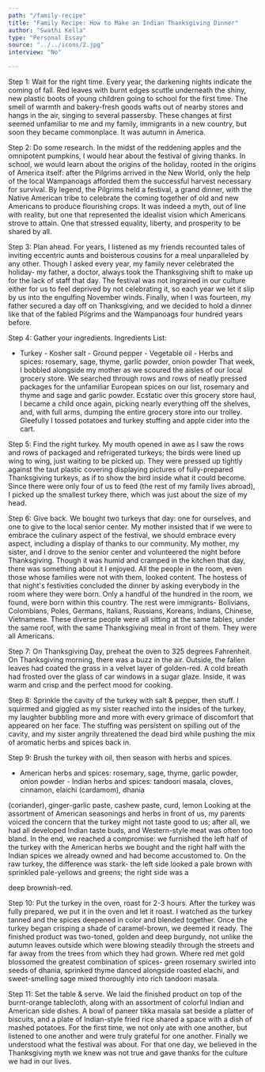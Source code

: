 ```yaml
---
path: "/family-recipe"
title: "Family Recipe: How to Make an Indian Thanksgiving Dinner"
author: "Swathi Kella"
type: "Personal Essay"
source: "../../icons/2.jpg"
interview: "No"

---
```


Step 1: Wait for the right time. Every year, the darkening nights indicate the coming of fall. Red leaves with burnt edges scuttle underneath the shiny, new plastic boots of young children going to school for the first time. The smell of warmth and bakery-fresh goods wafts out of nearby stores and hangs in the air, singing to several passersby. These changes at first seemed unfamiliar to me and my family, immigrants in a new country, but soon they became commonplace. It was autumn in America. 

Step 2: Do some research. In the midst of the reddening apples and the omnipotent pumpkins, I would hear about the festival of giving thanks. In school, we would learn about the origins of the holiday, rooted in the origins of America itself: after the Pilgrims arrived in the New World, only the help of the local Wampanoags afforded them the successful harvest necessary for survival. By legend, the Pilgrims held a festival, a grand dinner, with the Native American tribe to celebrate the coming together of old and new Americans to produce flourishing crops. It was indeed a myth, out of line with reality, but one that represented the idealist vision which Americans strove to attain. One that stressed equality, liberty, and prosperity to be shared by all. 

Step 3: Plan ahead. For years, I listened as my friends recounted tales of inviting eccentric aunts and boisterous cousins for a meal unparalleled by any other. Though I asked every year, my family never celebrated the holiday- my father, a doctor, always took the Thanksgiving shift to make up for the lack of staff that day. The festival was not ingrained in our culture either for us to feel deprived by not celebrating it, so each year we let it slip by us into the engulfing November winds. Finally, when I was fourteen, my father secured a day off on Thanksgiving, and we decided to hold a dinner like that of the fabled Pilgrims and the Wampanoags four hundred years before. 

Step 4: Gather your ingredients. Ingredients List: 

- Turkey - Kosher salt - Ground pepper - Vegetable oil - Herbs and spices: rosemary, sage, thyme, garlic powder, onion powder That week, I bobbled alongside my mother as we scoured the aisles of our local grocery store. We searched through rows and rows of neatly pressed packages for the unfamiliar European spices on our list, rosemary and thyme and sage and garlic powder. Ecstatic over this grocery store haul, I became a child once again, picking nearly everything off the shelves, and, with full arms, dumping the entire grocery store into our trolley. Gleefully I tossed potatoes and turkey stuffing and apple cider into the cart. 

Step 5: Find the right turkey. My mouth opened in awe as I saw the rows and rows of packaged and refrigerated turkeys; the birds were lined up wing to wing, just waiting to be picked up. They were pressed up tightly against the taut plastic covering displaying pictures of fully-prepared Thanksgiving turkeys, as if to show the bird inside what it could become. Since there were only four of us to feed (the rest of my family lives abroad), I picked up the smallest turkey there, which was just about the size of my head. 

Step 6: Give back. We bought two turkeys that day: one for ourselves, and one to give to the local senior center. My mother insisted that if we were to embrace the culinary aspect of the festival, we should embrace every aspect, including a display of thanks to our community. My mother, my sister, and I drove to the senior center and volunteered the night before Thanksgiving. Though it was humid and cramped in the kitchen that day, there was something about it I enjoyed. All the people in the room, even those whose families were not with them, looked content. The hostess of that night's festivities concluded the dinner by asking everybody in the room where they were born. Only a handful of the hundred in the room, we found, were born within this country. The rest were immigrants- Bolivians, Colombians, Poles, Germans, Italians, Russians, Koreans, Indians, Chinese, Vietnamese. These diverse people were all sitting at the same tables, under the same roof, with the same Thanksgiving meal in front of them. They were all Americans. 

Step 7: On Thanksgiving Day, preheat the oven to 325 degrees Fahrenheit. On Thanksgiving morning, there was a buzz in the air. Outside, the fallen leaves had coated the grass in a velvet layer of golden-red. A cold breath had frosted over the glass of car windows in a sugar glaze. Inside, it was warm and crisp and the perfect mood for cooking. 

Step 8: Sprinkle the cavity of the turkey with salt & pepper, then stuff. I squirmed and giggled as my sister reached into the insides of the turkey, my laughter bubbling more and more with every grimace of discomfort that appeared on her face. The stuffing was persistent on spilling out of the cavity, and my sister angrily threatened the dead bird while pushing the mix of aromatic herbs and spices back in. 

Step 9: Brush the turkey with oil, then season with herbs and spices. 

- American herbs and spices: rosemary, sage, thyme, garlic powder, onion powder - Indian herbs and spices: tandoori masala, cloves, cinnamon, elaichi (cardamom), dhania 

(coriander), ginger-garlic paste, cashew paste, curd, lemon Looking at the assortment of American seasonings and herbs in front of us, my parents voiced the concern that the turkey might not taste good to us; after all, we had all developed Indian taste buds, and Western-style meat was often too bland. In the end, we reached a compromise: we furnished the left half of the turkey with the American herbs we bought and the right half with the Indian spices we already owned and had become accustomed to. On the raw turkey, the difference was stark- the left side looked a pale brown with sprinkled pale-yellows and greens; the right side was a 

deep brownish-red. 

Step 10: Put the turkey in the oven, roast for 2-3 hours. After the turkey was fully prepared, we put it in the oven and let it roast. I watched as the turkey tanned and the spices deepened in color and blended together. Once the turkey began crisping a shade of caramel-brown, we deemed it ready. The finished product was two-toned, golden and deep burgundy, not unlike the autumn leaves outside which were blowing steadily through the streets and far away from the trees from which they had grown. Where red met gold blossomed the greatest combination of spices- green rosemary swirled into seeds of dhania, sprinked thyme danced alongside roasted elachi, and sweet-smelling sage mixed thoroughly into rich tandoori masala. 

Step 11: Set the table & serve. We laid the finished product on top of the burnt-orange tablecloth, along with an assortment of colorful Indian and American side dishes. A bowl of paneer tikka masala sat beside a platter of biscuits, and a plate of Indian-style fried rice shared a space with a dish of mashed potatoes. For the first time, we not only ate with one another, but listened to one another and were truly grateful for one another. Finally we understood what the festival was about. For that one day, we believed in the Thanksgiving myth we knew was not true and gave thanks for the culture we had in our lives.